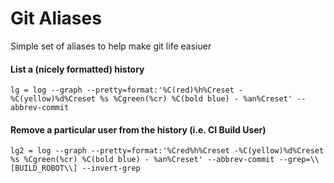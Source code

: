 # Git Aliases

Simple set of aliases to help make git life easiuer

#### List a (nicely formatted) history

`lg = log --graph --pretty=format:'%C(red)%h%Creset -%C(yellow)%d%Creset %s %Cgreen(%cr) %C(bold blue) - %an%Creset' --abbrev-commit`
	
#### Remove a particular user from the history (i.e. CI Build User)

`lg2 = log --graph --pretty=format:'%Cred%h%Creset -%C(yellow)%d%Creset %s %Cgreen(%cr) %C(bold blue) - %an%Creset' --abbrev-commit --grep=\\[BUILD_ROBOT\\] --invert-grep`
